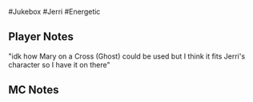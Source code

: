 #Jukebox #Jerri #Energetic
## Player Notes
"idk how Mary on a Cross (Ghost) could be used but I think it fits Jerri's character so I have it on there"
## MC Notes
